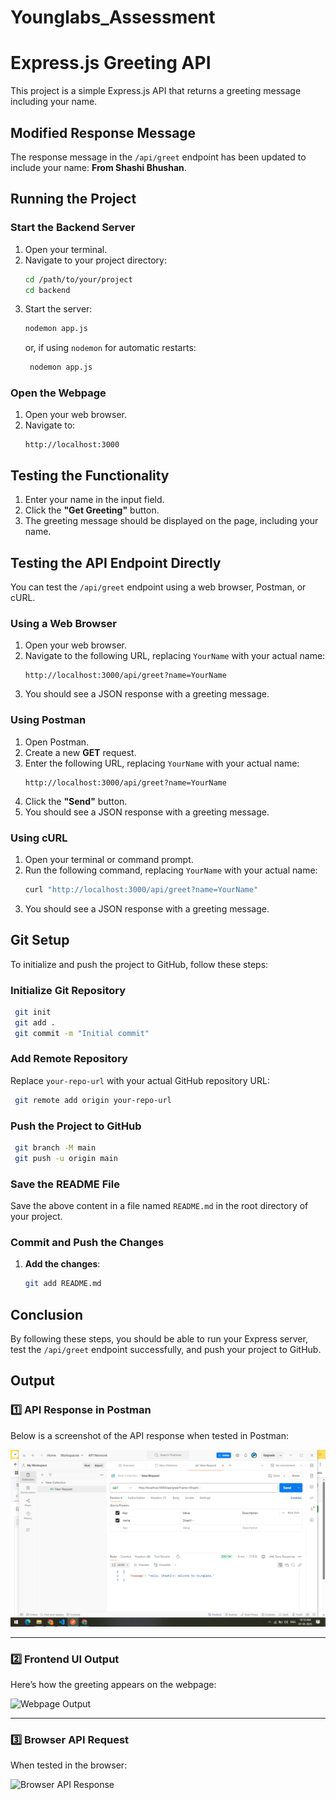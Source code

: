 ﻿# Younglabs_Assessment

# Express.js Greeting API

This project is a simple Express.js API that returns a greeting message including your name.

## Modified Response Message

The response message in the `/api/greet` endpoint has been updated to include your name: **From Shashi Bhushan**.

## Running the Project

### Start the Backend Server

1. Open your terminal.
2. Navigate to your project directory:
   ```sh
   cd /path/to/your/project
   cd backend
   ```
3. Start the server:
   ```sh
   nodemon app.js
   ```
   or, if using `nodemon` for automatic restarts:
   ```sh
    nodemon app.js
   ```

### Open the Webpage

1. Open your web browser.
2. Navigate to:
   ```
   http://localhost:3000
   ```

## Testing the Functionality

1. Enter your name in the input field.
2. Click the **"Get Greeting"** button.
3. The greeting message should be displayed on the page, including your name.

## Testing the API Endpoint Directly

You can test the `/api/greet` endpoint using a web browser, Postman, or cURL.

### Using a Web Browser

1. Open your web browser.
2. Navigate to the following URL, replacing `YourName` with your actual name:
   ```
   http://localhost:3000/api/greet?name=YourName
   ```
3. You should see a JSON response with a greeting message.

### Using Postman

1. Open Postman.
2. Create a new **GET** request.
3. Enter the following URL, replacing `YourName` with your actual name:
   ```
   http://localhost:3000/api/greet?name=YourName
   ```
4. Click the **"Send"** button.
5. You should see a JSON response with a greeting message.

### Using cURL

1. Open your terminal or command prompt.
2. Run the following command, replacing `YourName` with your actual name:
   ```sh
   curl "http://localhost:3000/api/greet?name=YourName"
   ```
3. You should see a JSON response with a greeting message.

## Git Setup

To initialize and push the project to GitHub, follow these steps:

### Initialize Git Repository

```sh
 git init
 git add .
 git commit -m "Initial commit"
```

### Add Remote Repository

Replace `your-repo-url` with your actual GitHub repository URL:

```sh
 git remote add origin your-repo-url
```

### Push the Project to GitHub

```sh
 git branch -M main
 git push -u origin main
```

### Save the README File

Save the above content in a file named `README.md` in the root directory of your project.

### Commit and Push the Changes

1. **Add the changes**:
   ```sh
   git add README.md
   ```



## Conclusion

By following these steps, you should be able to run your Express server, test the `/api/greet` endpoint successfully, and push your project to GitHub.

## Output

### 1️⃣ API Response in Postman
Below is a screenshot of the API response when tested in Postman:

![Postman Response](https://github.com/TechCoder645/Younglabs_Assessment/blob/main/public/images/API.png)

---

### 2️⃣ Frontend UI Output
Here’s how the greeting appears on the webpage:

![Webpage Output](screenshots/webpage_output.png)

---

### 3️⃣ Browser API Request
When tested in the browser:

![Browser API Response](screenshots/browser_response.png)


